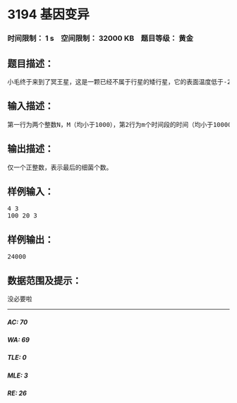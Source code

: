 # 3194 基因变异   
### 时间限制： 1 s&nbsp;&nbsp;&nbsp;&nbsp;空间限制： 32000 KB&nbsp;&nbsp;&nbsp;&nbsp;题目等级： 黄金  
## 题目描述：  

<pre>
小毛终于来到了冥王星，这是一颗已经不属于行星的矮行星，它的表面温度低于-220度。在这里，小毛惊奇的发现，他带来的厌氧菌开始了基因变异，裂变的速度与光照时间（秒）成乘积关系，公式如下：细菌个数=原个数*时间（秒），而如果关闭照明，则细菌停止繁殖裂变。现在已知n个细菌，经过m段光照时间后，一共有多少个细菌呢？
</pre>
  
  
## 输入描述：  

<pre>
第一行为两个整数N，M（均小于1000），第2行为m个时间段的时间（均小于10000）。
</pre>
  
  
## 输出描述：  

<pre>
仅一个正整数，表示最后的细菌个数。
</pre>
  
  
## 样例输入：  

<pre>
4 3
100 20 3
</pre>
  
  
## 样例输出：  

<pre>
24000
</pre>
  
  
## 数据范围及提示：  

<pre>
没必要啦
</pre>
  
  
***  

##### AC: 70  
##### WA: 69  
##### TLE: 0  
##### MLE: 3  
##### RE: 26  
